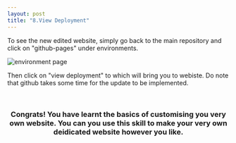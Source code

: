 ```yaml
---
layout: post
title: "8.View Deployment"
---
```

<style>
h3 {text-align: center;}
</style>

<p>To see the new edited website, simply go back to the main repository and click on "github-pages" under environments.</p>
<img src= "https://dfslimjr.github.io/images/environment.png" alt="environment page">
<p>Then click on "view deployment" to which will bring you to webiste. Do note that github takes some time for the update to be implemented.</p>
<br />
<h3>Congrats! You have learnt the basics of customising you very own website. You can you use this skill to make your very own deidicated website
  however you like.</h3>
